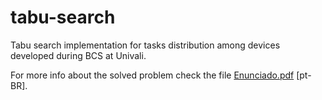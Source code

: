 # tabu-search

Tabu search implementation for tasks distribution among devices developed during BCS at Univali.

For more info about the solved problem check the file [Enunciado.pdf](Enunciado.pdf) [pt-BR].
